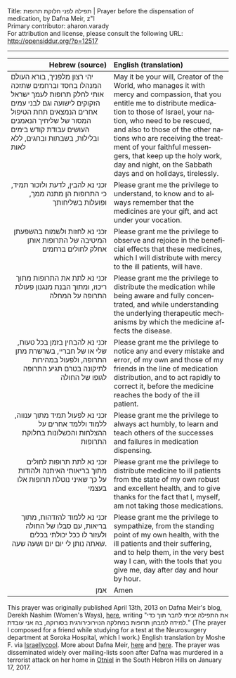 <html>
<head></head>
<body>
Title: תפילה לפני חלוקת תרופות | Prayer before the dispensation of medication, by Dafna Meir, z"l<br />
Primary contributor: aharon.varady<br />
For attribution and license, please consult the following URL: <a href="http://opensiddur.org/?p=12517">http://opensiddur.org/?p=12517</a>
<p />
<hr />

<table style="margin-left: auto;margin-right: auto;" class="draggable">
<thead><tr><th id="x" style="text-align: right;">Hebrew (source)</th><th style="text-align: left;">English (translation)</th></tr></thead>
<tbody>
<tr>
<td style="vertical-align:top;" width="46%">
<div class="liturgy" lang="he">
יהי רצון מלפניך, בורא העולם 
המנהלו בחסד וברחמים
שתזכה אותי לחלק תרופות 
לעמך ישראל 
הזקוקים לישועה
וגם לבני עמים אחרים 
הנמצאים תחת הטיפול המסור של שליחיך הנאמנים
העושים עבודת קודש 
בימים ובלילות, 
בשבתות ובחגים, 
ללא לאות
</span></div>
</td>
 
<td style="vertical-align:top;" width="53%">
<div class="english" lang="en">
May it be your will, Creator of the World, 
who manages it with mercy and compassion,
that you entitle me to distribute medication 
to those of Israel, your nation, 
who need to be rescued,
and also to those of the other nations 
who are receiving the treatment of your faithful messengers,
that keep up the holy work, 
day and night, 
on the Sabbath days and on holidays, 
tirelessly.
</div>
</td></tr>


<tr><td style="vertical-align:top;" width="46%">
<div class="liturgy" lang="he" style="text-align: right;">
זכני נא להבין, לדעת ולזכור תמיד, 
כי התרופות הן מתנה ממך, 
ופועלות בשליחותך
</span></div>
</td>
 
<td style="vertical-align:top;" width="53%">
<div class="english" lang="en">
Please grant me the privilege to understand, 
to know and to always remember that the medicines are your gift, 
and act under your vocation.
</div>
</td></tr>


<tr><td style="vertical-align:top;" width="46%">
<div class="liturgy" lang="he" style="text-align: right;">
זכני נא לחזות ולשמוח 
בהשפעתן המיטיבה של התרופות אותן 
אחלק לחולים ברחמים
</span></div>
</td>
 
<td style="vertical-align:top;" width="53%">
<div class="english" lang="en">
Please grant me the privilege to observe and rejoice 
in the beneficial effects that these medicines, 
which I will distribute with mercy to the ill patients, will have.
</div>
</td></tr>


<tr><td style="vertical-align:top;" width="46%">
<div class="liturgy" lang="he" style="text-align: right;">
זכני נא לתת את התרופות 
מתוך ריכוז, 
ומתוך הבנת מנגנון 
פעולת התרופה על המחלה
</span></div>
</td>
 
<td style="vertical-align:top;" width="53%">
<div class="english" lang="en">
Please grant me the privilege to distribute the medication 
while being aware and fully concentrated, 
and while understanding the underlying therapeutic mechanisms 
by which the medicine affects the disease.
</div>
</td></tr>


<tr><td style="vertical-align:top;" width="46%">
<div class="liturgy" lang="he" style="text-align: right;">
זכני נא להבחין בזמן בכל טעות, 
שלי או של חבריי, 
בשרשרת מתן התרופה, 
ולפעול במהירות לתיקונה 
בטרם תגיע התרופה לגופו של החולה
</span></div>
</td>
 
<td style="vertical-align:top;" width="53%">
<div class="english" lang="en">
Please grant me the privilege to notice any and every mistake and error, 
of my own and those of my friends 
in the line of medication distribution, 
and to act rapidly to correct it, 
before the medicine reaches the body of the ill patient.
</div>
</td></tr>


<tr><td style="vertical-align:top;" width="46%">
<div class="liturgy" lang="he" style="text-align: right;">
זכני נא לפעול תמיד מתוך ענווה, 
ללמוד וללמד אחרים על ההצלחות והכשלונות בחלוקת התרופות
</span></div>
</td>
 
<td style="vertical-align:top;" width="53%">
<div class="english" lang="en">
Please grant me the privilege to always act humbly, 
to learn and teach others of the successes and failures in medication dispensing.
</div>
</td></tr>


<tr><td style="vertical-align:top;" width="46%">
<div class="liturgy" lang="he" style="text-align: right;">
זכני נא לתת תרופות לחולים 
מתוך בריאותי האיתנה 
ולהודות על כך שאיני נוטלת תרופות אלו בעצמי
</span></div>
</td>
 
<td style="vertical-align:top;" width="53%">
<div class="english" lang="en">
Please grant me the privilege to distribute medicine to ill patients 
from the state of my own robust and excellent health, 
and to give thanks for the fact that I, myself, am not taking those medications.
</div>
</td></tr>


<tr><td style="vertical-align:top;" width="46%">
<div class="liturgy" lang="he" style="text-align: right;">
זכני נא ללמוד להזדהות, 
מתוך בריאות, 
עם סבלו של החולה 
ולעזור לו ככל יכולתי 
בכלים שאתה נותן לי 
יום יום 
ושעה שעה.
</span></div>
</td>
 
<td style="vertical-align:top;" width="53%">
<div class="english" lang="en">
Please grant me the privilege to sympathize, 
from the standing point of my own health, 
with the ill patients and their suffering,
and to help them, in the very best way I can, 
with the tools that you give me, 
day after day 
and hour by hour.
</div>
</td></tr>


<tr><td style="vertical-align:top;" width="46%">
<div class="liturgy" lang="he" style="text-align: right;">
אמן
</span></div>
</td>
 
<td style="vertical-align:top;" width="53%">
<div class="english" lang="en">
Amen
</div>
</td></tr></tbody></table>

This prayer was originally published April 13th, 2013 on Dafna Meir's blog, Derekh Nashim (Women's Ways), <a href="https://derechnashim.wordpress.com/2013/04/25/%D7%AA%D7%A4%D7%99%D7%9C%D7%94-%D7%9C%D7%A4%D7%A0%D7%99-%D7%97%D7%9C%D7%95%D7%A7%D7%AA-%D7%AA%D7%A8%D7%95%D7%A4%D7%95%D7%AA/">here</a>, writing "את התפילה זכיתי לחבר תוך כדי למידה למבחן תרופות במחלקה הנוירוכירורגית בסורוקה, בה אני עובדת." (The prayer I composed for a friend while studying for a test at the Neurosurgery department at Soroka Hospital, which I work.) English translation by Moshe F. via <a href="http://www.israellycool.com/2016/01/18/dafna-meirs-prayer/">Israellycool</a>. More about Dafna Meir, <a href="http://www.timesofisrael.com/dafna-meir-killed-in-front-of-her-children-had-premonitions-of-tragedy/">here</a> and <a href="http://www.israelnationalnews.com/News/News.aspx/206634">here</a>. The prayer was disseminated widely over mailing-lists soon after Dafna was murdered in a terrorist attack on her home in <a href="https://en.wikipedia.org/wiki/Otniel">Otniel</a> in the South Hebron Hills on January 17, 2017.
</body>
</html>
